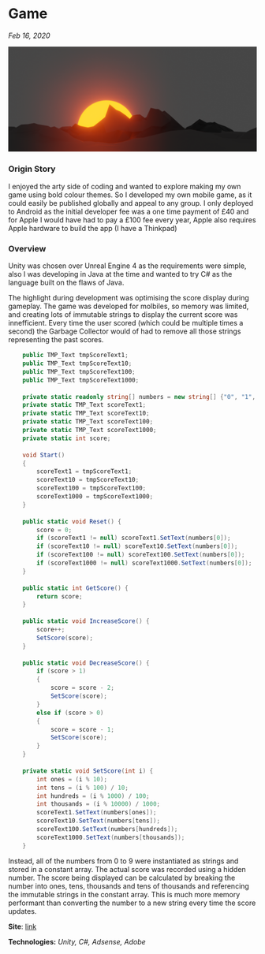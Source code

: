 # Game

*Feb 16, 2020*

![Game Snapshot](assets/img/game_snap.png)

### Origin Story

I enjoyed the arty side of coding and wanted to explore making my own game using bold colour themes. So I developed my own mobile game, as it could easily be published globally and appeal to any group. I only deployed to Android as the initial developer fee was a one time payment of £40 and for Apple I would have had to pay a £100 fee every year, Apple also requires Apple hardware to build the app (I have a Thinkpad)

### Overview

Unity was chosen over Unreal Engine 4 as the requirements were simple, also I was developing in Java at the time and wanted to try C# as the language built on the flaws of Java.

The highlight during development was optimising the score display during gameplay. The game was developed for molbiles, so memory was limited, and creating lots of immutable strings to display the current score was innefficient. Every time the user scored (which could be multiple times a second) the Garbage Collector would of had to remove all those strings representing the past scores.

``` C#
    public TMP_Text tmpScoreText1;
    public TMP_Text tmpScoreText10;
    public TMP_Text tmpScoreText100;
    public TMP_Text tmpScoreText1000;

    private static readonly string[] numbers = new string[] {"0", "1", "2", "3", "4", "5", "6", "7", "8", "9"};
    private static TMP_Text scoreText1;
    private static TMP_Text scoreText10;
    private static TMP_Text scoreText100;
    private static TMP_Text scoreText1000;
    private static int score;

    void Start()
    {
        scoreText1 = tmpScoreText1;
        scoreText10 = tmpScoreText10;
        scoreText100 = tmpScoreText100;
        scoreText1000 = tmpScoreText1000;
    }

    public static void Reset() {
        score = 0;
        if (scoreText1 != null) scoreText1.SetText(numbers[0]);
        if (scoreText10 != null) scoreText10.SetText(numbers[0]);
        if (scoreText100 != null) scoreText100.SetText(numbers[0]);
        if (scoreText1000 != null) scoreText1000.SetText(numbers[0]);
    }

    public static int GetScore() {
        return score;
    }
    
    public static void IncreaseScore() {
        score++;
        SetScore(score);
    }

    public static void DecreaseScore() {
        if (score > 1)
        {
            score = score - 2;    
            SetScore(score);
        }
        else if (score > 0)
        {
            score = score - 1;    
            SetScore(score);
        }
    }

    private static void SetScore(int i) {
        int ones = (i % 10);
        int tens = (i % 100) / 10;
        int hundreds = (i % 1000) / 100;
        int thousands = (i % 10000) / 1000;
        scoreText1.SetText(numbers[ones]);
        scoreText10.SetText(numbers[tens]);
        scoreText100.SetText(numbers[hundreds]);
        scoreText1000.SetText(numbers[thousands]);
    }


```

Instead, all of the numbers from 0 to 9 were instantiated as strings and stored in a constant array. The actual score was recorded using a hidden number. The score being displayed can be calculated by breaking the number into ones, tens, thousands and tens of thousands and referencing the immutable strings in the constant array. This is much more memory performant than converting the number to a new string every time the score updates.

**Site**: [link](https://play.google.com/store/apps/details?id=com.underscorerocks.rocks)

**Technologies:** *Unity, C#, Adsense, Adobe*
